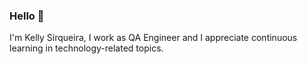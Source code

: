 ### Hello 👋

I'm Kelly Sirqueira, I work as QA Engineer and I appreciate continuous learning in technology-related topics.





